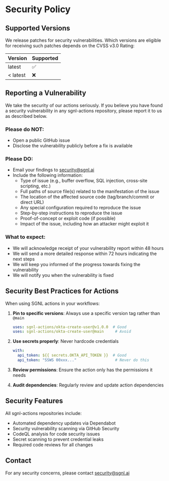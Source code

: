 # Security Policy

## Supported Versions

We release patches for security vulnerabilities. Which versions are eligible for receiving such patches depends on the CVSS v3.0 Rating:

| Version | Supported          |
| ------- | ------------------ |
| latest  | :white_check_mark: |
| < latest| :x:                |

## Reporting a Vulnerability

We take the security of our actions seriously. If you believe you have found a security vulnerability in any sgnl-actions repository, please report it to us as described below.

### Please do NOT:
- Open a public GitHub issue
- Disclose the vulnerability publicly before a fix is available

### Please DO:
- Email your findings to security@sgnl.ai
- Include the following information:
  - Type of issue (e.g., buffer overflow, SQL injection, cross-site scripting, etc.)
  - Full paths of source file(s) related to the manifestation of the issue
  - The location of the affected source code (tag/branch/commit or direct URL)
  - Any special configuration required to reproduce the issue
  - Step-by-step instructions to reproduce the issue
  - Proof-of-concept or exploit code (if possible)
  - Impact of the issue, including how an attacker might exploit it

### What to expect:
- We will acknowledge receipt of your vulnerability report within 48 hours
- We will send a more detailed response within 72 hours indicating the next steps
- We will keep you informed of the progress towards fixing the vulnerability
- We will notify you when the vulnerability is fixed

## Security Best Practices for Actions

When using SGNL actions in your workflows:

1. **Pin to specific versions**: Always use a specific version tag rather than `@main`
   ```yaml
   uses: sgnl-actions/okta-create-user@v1.0.0  # Good
   uses: sgnl-actions/okta-create-user@main     # Avoid
   ```

2. **Use secrets properly**: Never hardcode credentials
   ```yaml
   with:
     api_token: ${{ secrets.OKTA_API_TOKEN }}  # Good
     api_token: "SSWS 00xxx..."                 # Never do this
   ```

3. **Review permissions**: Ensure the action only has the permissions it needs

4. **Audit dependencies**: Regularly review and update action dependencies

## Security Features

All sgnl-actions repositories include:
- Automated dependency updates via Dependabot
- Security vulnerability scanning via GitHub Security
- CodeQL analysis for code security issues
- Secret scanning to prevent credential leaks
- Required code reviews for all changes

## Contact

For any security concerns, please contact security@sgnl.ai
